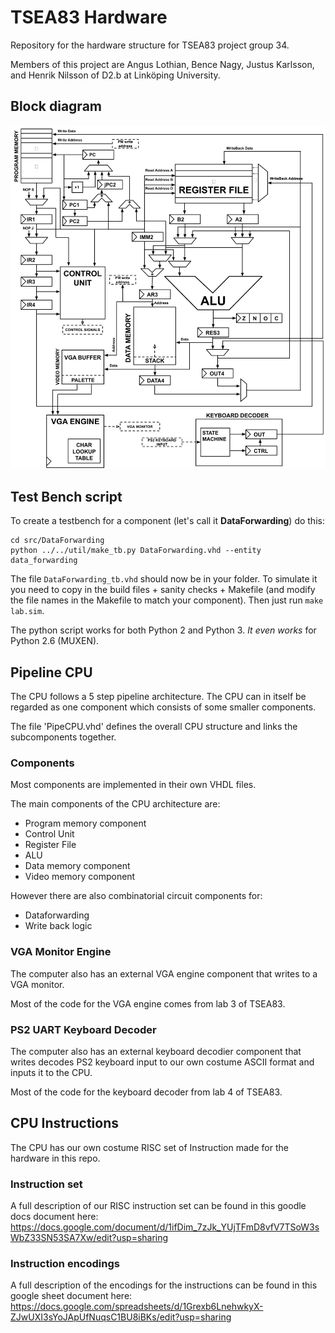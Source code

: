 # TSEA83 Hardware
Repository for the hardware structure for TSEA83 project group 34. 

Members of this project are Angus Lothian, Bence Nagy, Justus Karlsson, and Henrik Nilsson of D2.b at Linköping University.

## Block diagram
![Block diagram](blockdiagram.jpg "Block Diagram") 


## Test Bench script 
To create a testbench for a component (let's call it **DataForwarding**) do this:

```
cd src/DataForwarding 
python ../../util/make_tb.py DataForwarding.vhd --entity data_forwarding
```

The file `DataForwarding_tb.vhd` should now be in your folder. 
To simulate it you need to copy in the build files + sanity checks + Makefile (and modify the file names in the Makefile to match your component).
Then just run `make lab.sim`.

The python script works for both Python 2 and Python 3. *It even works* for Python 2.6 (MUXEN).

## Pipeline CPU
The CPU follows a 5 step pipeline architecture. The CPU can in itself be regarded as one component which consists of some smaller components.

The file 'PipeCPU.vhd' defines the overall CPU structure and links the subcomponents together.

### Components 
Most components are implemented in their own VHDL files.

The main components of the CPU architecture are:
* Program memory component
* Control Unit
* Register File
* ALU
* Data memory component
* Video memory component

However there are also combinatorial circuit components for:
* Dataforwarding
* Write back logic

### VGA Monitor Engine
The computer also has an external VGA engine component that writes to a VGA monitor.

Most of the code for the VGA engine comes from lab 3 of TSEA83.

### PS2 UART Keyboard Decoder
The computer also has an external keyboard decodier component that writes decodes PS2 keyboard input to our own costume ASCII format and inputs it to the CPU.

Most of the code for the keyboard decoder from lab 4 of TSEA83.

## CPU Instructions
The CPU has our own costume RISC set of Instruction made for the hardware in this repo.

### Instruction set
A full description of our RISC instruction set can be found in this goodle docs document here: https://docs.google.com/document/d/1ifDim_7zJk_YUjTFmD8vfV7TSoW3sWbZ33SN53SA7Xw/edit?usp=sharing 

### Instruction encodings 
A full description of the encodings for the instructions can be found in this google sheet document here: https://docs.google.com/spreadsheets/d/1Grexb6LnehwkyX-ZJwUXI3sYoJApUfNuqsC1BU8iBKs/edit?usp=sharing





 
